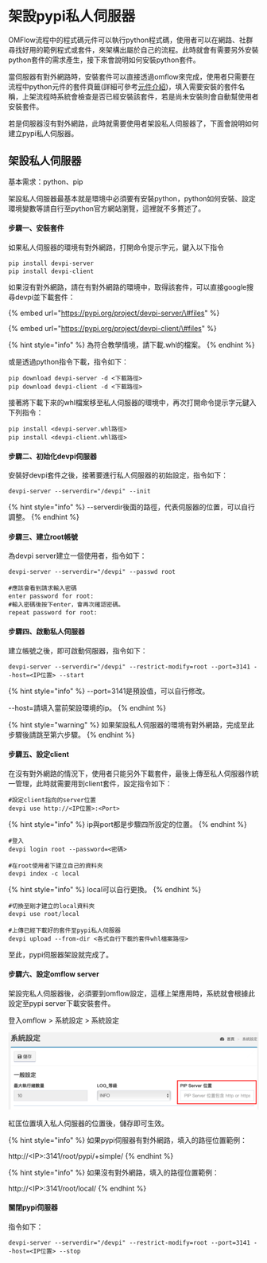 # 架設pypi私人伺服器

OMFlow流程中的程式碼元件可以執行python程式碼，使用者可以在網路、社群尋找好用的範例程式或套件，來架構出屬於自己的流程。此時就會有需要另外安裝python套件的需求產生，接下來會說明如何安裝python套件。

當伺服器有對外網路時，安裝套件可以直接透過omflow來完成，使用者只需要在流程中python元件的套件頁籤\(詳細可參考[元件介紹](../5/6.md#cheng-shi-ma)\)，填入需要安裝的套件名稱，上架流程時系統會檢查是否已經安裝該套件，若是尚未安裝則會自動幫使用者安裝套件。

若是伺服器沒有對外網路，此時就需要使用者架設私人伺服器了，下面會說明如何建立pypi私人伺服器。

## 架設私人伺服器

基本需求：python、pip

架設私人伺服器最基本就是環境中必須要有安裝python，python如何安裝、設定環境變數等請自行至python官方網站瀏覽，這裡就不多贅述了。

#### 步驟一、安裝套件

如果私人伺服器的環境有對外網路，打開命令提示字元，鍵入以下指令

```text
pip install devpi-server
pip install devpi-client
```

如果沒有對外網路，請在有對外網路的環境中，取得該套件，可以直接google搜尋devpi並下載套件：

{% embed url="https://pypi.org/project/devpi-server/\#files" %}

{% embed url="https://pypi.org/project/devpi-client/\#files" %}

{% hint style="info" %}
為符合教學情境，請下載.whl的檔案。
{% endhint %}

或是透過python指令下載，指令如下：

```text
pip download devpi-server -d <下載路徑>
pip download devpi-client -d <下載路徑>
```

接著將下載下來的whl檔案移至私人伺服器的環境中，再次打開命令提示字元鍵入下列指令：

```text
pip install <devpi-server.whl路徑>
pip install <devpi-client.whl路徑>
```



#### 步驟二、初始化devpi伺服器

安裝好devpi套件之後，接著要進行私人伺服器的初始設定，指令如下：

```text
devpi-server --serverdir="/devpi" --init
```

{% hint style="info" %}
--serverdir後面的路徑，代表伺服器的位置，可以自行調整。
{% endhint %}

#### 步驟三、建立root帳號

為devpi server建立一個使用者，指令如下：

```text
devpi-server --serverdir="/devpi" --passwd root

#應該會看到請求輸入密碼
enter password for root:
#輸入密碼後按下enter，會再次確認密碼。
repeat password for root:
```

#### 步驟四、啟動私人伺服器

建立帳號之後，即可啟動伺服器，指令如下：

```text
devpi-server --serverdir="/devpi" --restrict-modify=root --port=3141 --host=<IP位置> --start
```

{% hint style="info" %}
--port=3141是預設值，可以自行修改。

--host=請填入當前架設環境的ip。
{% endhint %}

{% hint style="warning" %}
如果架設私人伺服器的環境有對外網路，完成至此步驟後請跳至第六步驟。
{% endhint %}

#### 步驟五、設定client

在沒有對外網路的情況下，使用者只能另外下載套件，最後上傳至私人伺服器作統一管理，此時就需要用到client套件，設定指令如下：

```text
#設定client指向的server位置
devpi use http://<IP位置>:<Port>
```

{% hint style="info" %}
ip與port都是步驟四所設定的位置。
{% endhint %}

```text
#登入
devpi login root --password=<密碼>

#在root使用者下建立自己的資料夾
devpi index -c local
```

{% hint style="info" %}
local可以自行更換。
{% endhint %}

```text
#切換至剛才建立的local資料夾
devpi use root/local

#上傳已經下載好的套件至pypi私人伺服器
devpi upload --from-dir <各式自行下載的套件whl檔案路徑>
```

至此，pypi伺服器架設就完成了。

#### 步驟六、設定omflow server

架設完私人伺服器後，必須要到omflow設定，這樣上架應用時，系統就會根據此設定至pypi server下載安裝套件。

登入omflow &gt; 系統設定 &gt; 系統設定

![](../.gitbook/assets/pip-server.png)

紅匡位置填入私人伺服器的位置後，儲存即可生效。

{% hint style="info" %}
如果pypi伺服器有對外網路，填入的路徑位置範例：

http://&lt;IP&gt;:3141/root/pypi/+simple/
{% endhint %}

{% hint style="info" %}
如果沒有對外網路，填入的路徑位置範例：

http://&lt;IP&gt;:3141/root/local/
{% endhint %}

#### 關閉pypi伺服器

指令如下：

```text
devpi-server --serverdir="/devpi" --restrict-modify=root --port=3141 --host=<IP位置> --stop
```

